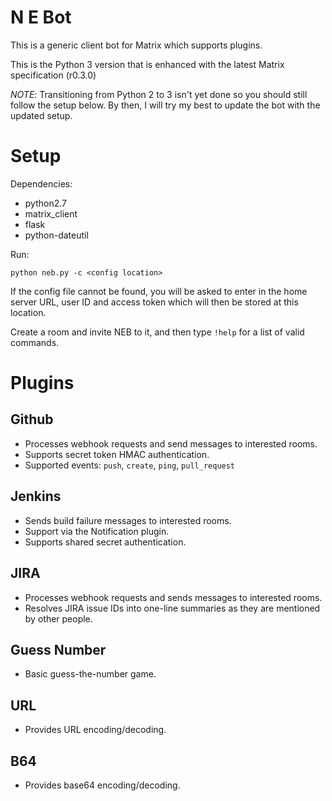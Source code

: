 N E Bot
=======

This is a generic client bot for Matrix which supports plugins.

This is the Python 3 version that is enhanced with the latest Matrix specification (r0.3.0)

*NOTE*: Transitioning from Python 2 to 3 isn't yet done so you should still follow the setup below. By then, I will try my best to update the bot with the updated setup.

Setup
=====
Dependencies:
* python2.7
* matrix_client
* flask
* python-dateutil

Run:

    python neb.py -c <config location>

If the config file cannot be found, you will be asked to enter in the home server URL,
user ID and access token which will then be stored at this location.

Create a room and invite NEB to it, and then type ``!help`` for a list of valid commands.


Plugins
=======

Github
------
 - Processes webhook requests and send messages to interested rooms.
 - Supports secret token HMAC authentication.
 - Supported events: ``push``, ``create``, ``ping``, ``pull_request``
 
Jenkins
-------
 - Sends build failure messages to interested rooms.
 - Support via the Notification plugin.
 - Supports shared secret authentication.

JIRA
----
 - Processes webhook requests and sends messages to interested rooms.
 - Resolves JIRA issue IDs into one-line summaries as they are mentioned by other people.

Guess Number
------------
 - Basic guess-the-number game.

URL
---
 - Provides URL encoding/decoding.

B64
---
 - Provides base64 encoding/decoding.

